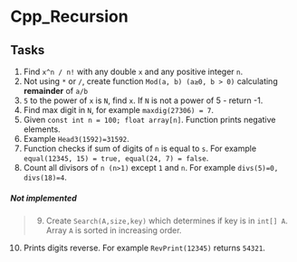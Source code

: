 # Cpp_Recursion
## Tasks
1. Find `x^n / n!` with any double `x` and any positive integer `n`.
2. Not using `*` or `/`, create function `Mod(a, b) (a≥0, b > 0)` calculating **remainder** of `a/b`
3. `5` to the power of `x` is `N`, find `x`. If `N` is not a power of 5 - return -1.
4. Find max digit in `N`, for example `maxdig(27306) = 7`.
5. Given `const int n = 100; float array[n]`. Function prints negative elements.
6. Example `Head3(1592)=31592`.
7. Function checks if sum of digits of `n` is equal to `s`. For example `equal(12345, 15) = true, equal(24, 7) = false`.
8. Count all divisors of `n (n>1)` except `1` and `n`. For example `divs(5)=0, divs(18)=4`.
##### Not implemented
> 9. Create `Search(A,size,key)` which determines if key is in `int[] A`. Array `A` is sorted in increasing order.
10. Prints digits reverse. For example `RevPrint(12345)` returns `54321`.
